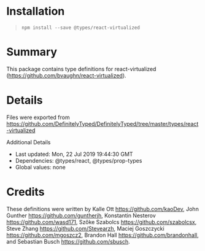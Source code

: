 # Installation
> `npm install --save @types/react-virtualized`

# Summary
This package contains type definitions for react-virtualized (https://github.com/bvaughn/react-virtualized).

# Details
Files were exported from https://github.com/DefinitelyTyped/DefinitelyTyped/tree/master/types/react-virtualized

Additional Details
 * Last updated: Mon, 22 Jul 2019 19:44:30 GMT
 * Dependencies: @types/react, @types/prop-types
 * Global values: none

# Credits
These definitions were written by Kalle Ott <https://github.com/kaoDev>, John Gunther <https://github.com/guntherjh>, Konstantin Nesterov <https://github.com/wasd171>, Szőke Szabolcs <https://github.com/szabolcsx>, Steve Zhang <https://github.com/Stevearzh>, Maciej Goszczycki <https://github.com/mgoszcz2>, Brandon Hall <https://github.com/brandonhall>, and Sebastian Busch <https://github.com/sbusch>.
